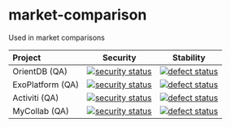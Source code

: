 # market-comparison
Used in market comparisons

| Project          | Security      | Stability  |
|:---------------- | ------------- | ---------- |
| OrientDB (QA)    | [![security status](https://qa.meterian.com/badge/gh/orientechnologies/orientdb/security)](https://qa.meterian.com/report/gh/orientechnologies/orientdb) | [![defect status](https://qa.meterian.com/badge/gh/orientechnologies/orientdb/stability)](https://qa.meterian.com/report/gh/orientechnologies/orientdb) |
| ExoPlatform (QA) | [![security status](https://qa.meterian.com/badge/gh/exoplatform/platform/security)](https://qa.meterian.com/report/gh/exoplatform/platform) | [![defect status](https://qa.meterian.com/badge/gh/exoplatform/platform/stability)](https://qa.meterian.com/report/gh/exoplatform/platform) |
| Activiti (QA)    | [![security status](https://qa.meterian.com/badge/gh/Activiti/Activiti/security)](https://qa.meterian.com/report/gh/Activiti/Activiti) | [![defect status](https://qa.meterian.com/badge/gh/Activiti/Activiti/stability)](https://qa.meterian.com/report/gh/Activiti/Activiti) |
| MyCollab (QA)    | [![security status](https://qa.meterian.com/badge/gh/MyCollab/mycollab/security)](https://qa.meterian.com/report/gh/MyCollab/mycollab) | [![defect status](https://qa.meterian.com/badge/gh/MyCollab/mycollab/stability)](https://qa.meterian.com/report/gh/MyCollab/mycollab) 
